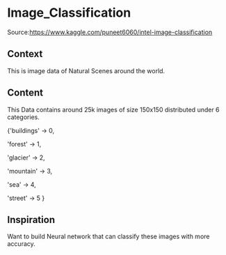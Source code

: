 # Image_Classification
Source:https://www.kaggle.com/puneet6060/intel-image-classification

## Context
This is image data of Natural Scenes around the world.

## Content
This Data contains around 25k images of size 150x150 distributed under 6 categories.

{'buildings' -> 0,

'forest' -> 1,

'glacier' -> 2,

'mountain' -> 3,

'sea' -> 4,

'street' -> 5 }

## Inspiration
Want to build Neural network that can classify these images with more accuracy.
